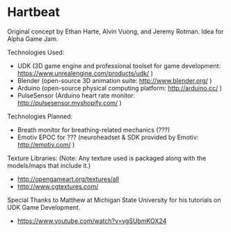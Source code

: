 Hartbeat
========

Original concept by Ethan Harte, Alvin Vuong, and Jeremy Rotman.
Idea for Alpha Game Jam.

Technologies Used:
- UDK (3D game engine and professional toolset for game development: https://www.unrealengine.com/products/udk/ )
- Blender (open-source 3D animation suite: http://www.blender.org/ )
- Arduino (open-source physical computing platform: http://arduino.cc/ )
- PulseSensor (Arduino heart rate monitor: http://pulsesensor.myshopify.com/ )

Technologies Planned:
- Breath monitor for breathing-related mechanics (???)
- Emotiv EPOC for ??? (neuroheadset & SDK provided by Emotiv: http://emotiv.com/ )

Texture Libraries:
    (Note: Any texture used is packaged along with the models/maps that include it.)
- http://opengameart.org/textures/all
- http://www.cgtextures.com/
    
Special Thanks to Matthew at Michigan State University for his tutorials on UDK Game Development.
- https://www.youtube.com/watch?v=vgSUbmKOX24